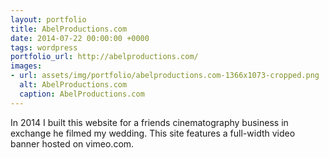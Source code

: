 ```yaml
---
layout: portfolio
title: AbelProductions.com
date: 2014-07-22 00:00:00 +0000
tags: wordpress
portfolio_url: http://abelproductions.com/
images:
- url: assets/img/portfolio/abelproductions.com-1366x1073-cropped.png
  alt: AbelProductions.com
  caption: AbelProductions.com
---
```


In 2014 I built this website for a friends cinematography business in exchange he filmed my wedding. This site features a full-width video banner hosted on vimeo.com. 